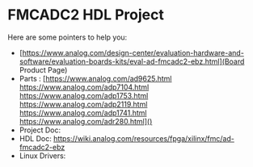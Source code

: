 # FMCADC2 HDL Project

Here are some pointers to help you:
  * [https://www.analog.com/design-center/evaluation-hardware-and-software/evaluation-boards-kits/eval-ad-fmcadc2-ebz.html](Board Product Page)
  * Parts : [https://www.analog.com/ad9625.html \
			https://www.analog.com/adp7104.html \
			https://www.analog.com/adp1753.html \
			https://www.analog.com/adp2119.html \
			https://www.analog.com/adp1741.html \
			https://www.analog.com/adr280.html]()
  * Project Doc: 
  * HDL Doc: https://wiki.analog.com/resources/fpga/xilinx/fmc/ad-fmcadc2-ebz
  * Linux Drivers:
